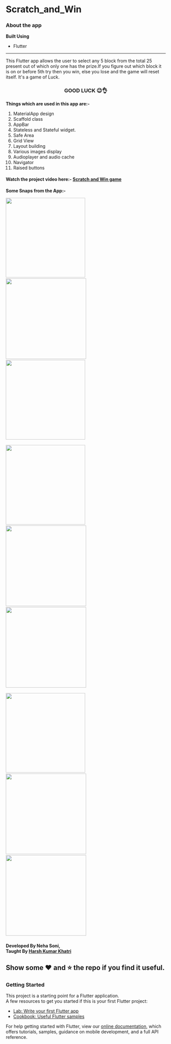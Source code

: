# Scratch_and_Win
### About the app
<b>Built Using</b>
<ul><li>Flutter</li></ul>
<hr/>
This Flutter app allows the user to select any 5 block from the total 25 present out of which only one has the prize.If you figure out which block it is on or before 5th try then you win, else you lose and the game will reset itself. It's a game of Luck.
<h3 align="center">GOOD LUCK 😉👌</h3>
<b>Things which are used in this app are:-</b>
<ol>
  <li>MaterialApp design</li>
  <li>Scaffold class</li>
  <li>AppBar</li>
  <li>Stateless and Stateful widget.</li>
  <li>Safe Area</li>
  <li>Grid View</li>
  <li>Layout building</li>
  <li>Various images display</li>
  <li>Audioplayer and audio cache</li>
  <li>Navigator</li>
  <li>Raised buttons</li>
</ol>

<h4>Watch the project video here:- <a href="https://drive.google.com/file/d/1bqUqcRDjlXNdMyJhOhRn7uc7ZCf4Aq25/view?usp=sharing">Scratch and Win game</a></h4>
<b>Some Snaps from the App:-</b>
<p float="left">
<img src="project_images/homepage.png" width="250"/> &nbsp; &nbsp;  &nbsp; &nbsp; &nbsp; &nbsp;  &nbsp; &nbsp;
<img src="project_images/gamerules.png" width="253"/> &nbsp; &nbsp;  &nbsp; &nbsp; &nbsp; &nbsp;  &nbsp; &nbsp;
<img src="project_images/playgame_1.png" width="250"/> &nbsp; &nbsp;  &nbsp; &nbsp; &nbsp; &nbsp;  &nbsp; &nbsp;  
</p>
<p float="left">
<img src="project_images/playgame_2.png" width="250"/> &nbsp; &nbsp;  &nbsp; &nbsp; &nbsp; &nbsp;  &nbsp; &nbsp;
<img src="project_images/playgame_3.png" width="253"/>  &nbsp; &nbsp;  &nbsp; &nbsp; &nbsp; &nbsp;  &nbsp; &nbsp;
<img src="project_images/playgame_4.png" width="253"/>  &nbsp; &nbsp;  &nbsp; &nbsp;  
</p>
<p float="left">
<img src="project_images/playgame_5.png" width="250"/> &nbsp; &nbsp;  &nbsp; &nbsp; &nbsp; &nbsp;  &nbsp; &nbsp;
<img src="project_images/playgame_6.png" width="253"/>  &nbsp; &nbsp;  &nbsp; &nbsp; &nbsp; &nbsp;  &nbsp; &nbsp;
<img src="project_images/playgame_7.png" width="253"/>  &nbsp; &nbsp;  &nbsp; &nbsp;  
</p>

<h4>Developed By Neha Soni,<br/>Taught By <a href="https://github.com/harshkumarkhatri">Harsh Kumar Khatri</a></h4>

## Show some ❤️ and ⭐ the repo if you find it useful.
 ### Getting Started
This project is a starting point for a Flutter application.
<br/>
A few resources to get you started if this is your first Flutter project:
<ul>
 <li>
  <a href="https://flutter.dev/docs/get-started/codelab">Lab: Write your first Flutter app</a>
 </li>
 <li>
  <a href="https://flutter.dev/docs/cookbook">Cookbook: Useful Flutter samples</a>
 </li>
 </ul>
For help getting started with Flutter, view our <a href="https://flutter.dev/docs">online documentation</a>, which offers tutorials, samples, guidance on mobile development, and a full API reference.
